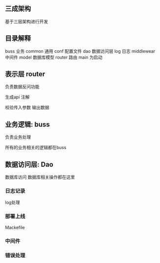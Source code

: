 ## 三成架构

基于三层架构进行开发

## 目录解释
buss 业务
common 通用
conf 配置文件
dao 数据访问层
log 日志
middlewear 中间件
model 数据库模型
router 路由
main 为启动

## 表示层 router
负责数据反问功能

生成api 注解

校验传入参数
输出数据
## 业务逻辑: buss
负责业务处理

所有的业务相关的逻辑都在buss

## 数据访问层: Dao
数据库访问
数据库相关操作都在这里

### 日志记录

log处理

### 部署上线

Mackefile

### 中间件

### 错误处理



